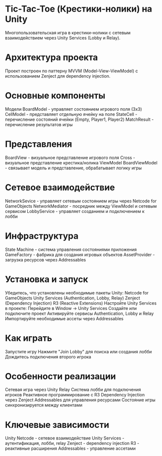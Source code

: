 # Tic-Tac-Toe (Крестики-нолики) на Unity
Многопользовательская игра в крестики-нолики с сетевым взаимодействием через Unity Services (Lobby и Relay).

# Архитектура проекта
Проект построен по паттерну MVVM (Model-View-ViewModel) с использованием Zenject для dependency injection.

# Основные компоненты
Модели
BoardModel - управляет состоянием игрового поля (3x3)
CellModel - представляет отдельную ячейку на поле
StateCell - перечисление состояний ячейки (Empty, Player1, Player2)
MatchResult - перечисление результатов игры

# Представления
BoardView - визуальное представление игрового поля
Cross - визуальное представление крестика/нолика
ViewModel
BoardViewModel - связывает модель и представление, обрабатывает логику игры

# Сетевое взаимодействие
NetworkSevice - управляет сетевым состоянием игры через Netcode for GameObjects
NetworkMediator - посредник между ViewModel и сетевым сервисом
LobbyService - управляет созданием и подключением к лобби

# Инфраструктура
State Machine - система управления состояниями приложения
GameFactory - фабрика для создания игровых объектов
AssetProvider - загрузка ресурсов через Addressables

# Установка и запуск
Убедитесь, что установлены необходимые пакеты Unity:
Netcode for GameObjects
Unity Services (Authentication, Lobby, Relay)
Zenject (Dependency Injection)
R3 (Reactive Extensions)
Настройте Unity Services в проекте:
Перейдите в Window → Unity Services
Создайте или подключите проект
Активируйте сервисы Authentication, Lobby и Relay
Импортируйте необходимые ассеты через Addressables

# Как играть
Запустите игру
Нажмите "Join Lobby" для поиска или создания лобби
Дождитесь подключения второго игрока 

# Особенности реализации
Сетевая игра через Unity Relay
Система лобби для подключения игроков
Реактивное программирование с R3
Dependency Injection через Zenject
Addressables для управления ресурсами
Состояние игры синхронизируется между клиентами

# Ключевые зависимости
Unity Netcode - сетевое взаимодействие
Unity Services - аутентификация, лобби, relay
Zenject - dependency injection
R3 - реактивные расширения
Addressables - управление ассетами
